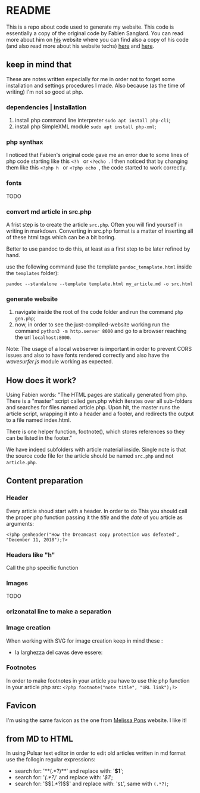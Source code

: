 # README

This is a repo about code used to generate my website. This code is essentially a copy of the original code by Fabien Sanglard.
You can read more about him on [his](https://fabiensanglard.net) website where you can find also a copy of his code (and also read more about his website techs) [here](https://fabiensanglard.net/ilike/index.html) and [here](https://fabiensanglard.net/html/index.html).




## keep in mind that

These are notes written especially for me in order not to forget some installation and settings procedures I made. Also because (as the time of writing) I'm not so good at php.

### dependencies | installation

1. install php command line interpreter `sudo apt install php-cli`;
2. install php SimpleXML module `sudo apt install php-xml`;

### php synthax

I noticed that Fabien's original code gave me an error due to some lines of php code starting like this `<?h ` or `<?echo `.
I then noticed that by changing them like this `<?php h ` or `<?php echo `, the code started to work correctly.

### fonts

TODO


### convert md article in src.php

A frist step is to create the article `src.php`. Often you will find yourself in writing in markdown. Converting in src.php format is a matter of inserting all of these html tags which can be a bit boring.

Better to use pandoc to do this, at least as a first step to be later refined by hand.

use the following command (use the template `pandoc_temaplate.html` inside the `templates` folder):

```
pandoc --standalone --template template.html my_article.md -o src.html
```


### generate website

1. navigate inside the root of the code folder and run the command `php gen.php`;
2. now, in order to see the just-compiled-website working run the command `python3 -m http.server 8000` and go to a browser reaching the url `localhost:8000`.

Note: The usage of a local webserver is important in order to prevent CORS issues and also to have fonts rendered correctly and also have the _wavesurfer.js_ module working as expected.


## How does it work?

Using Fabien words: "The HTML pages are statically generated from php. There is a "master" script called gen.php which iterates over all sub-folders and searches for files named article.php. Upon hit, the master runs the article script, wrapping it into a header and a footer, and redirects the output to a file named index.html.

There is one helper function, footnote(), which stores references so they can be listed in the footer."

We have indeed subfolders with article material inside. Single note is that the source code file for the article should be named `src.php` and not `article.php`.

## Content preparation

### Header

Every article shoud start with a header. In order to do This you should call the proper php function passing it the _title_ and the _date_ of you article as arguments:

```
<?php genheader("How the Dreamcast copy protection was defeated", "December 11, 2018");?>
```

### Headers like "h"

Call the php specific function <?php h("my section title here");?>

### Images

TODO

### orizonatal line to make a separation

<div style="clear:both;"></div>


### Image creation

When working with SVG for image creation keep in mind these :

* la larghezza del cavas deve essere:

### Footnotes

In order to make footnotes in your article you have to use thie php function in your article php src: `<?php footnote("note title", "URL link");?>`

## Favicon

I'm using the same favicon as the one from [Melissa Pons](https://www.melissapons.com/) website. I like it!


## from MD to HTML

In using Pulsar text editor in order to edit old articles written in md format use the follogin regular expressions:

* search for: '\*\*(.*?)\*\*' and replace with: '<b>$1</b>';
* search for: '_(.*?)_' and replace with: '<i>$1</i>';
* search for: '\$\$(.*?)\$\$' and replace with: '<code>$1</code>', same with `(.*?)`;
